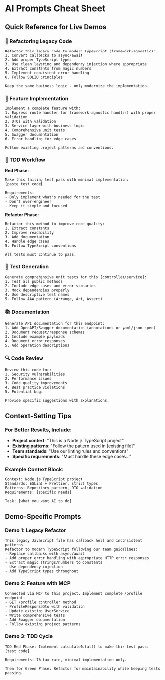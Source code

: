 # AI Prompts Cheat Sheet

## Quick Reference for Live Demos

### 🔄 Refactoring Legacy Code

```
Refactor this legacy code to modern TypeScript (framework-agnostic):
1. Convert callbacks to async/await
2. Add proper TypeScript types
3. Use clean layering and dependency injection where appropriate
4. Extract constants from magic numbers
5. Implement consistent error handling
6. Follow SOLID principles

Keep the same business logic - only modernize the implementation.
```

### 🚀 Feature Implementation

```
Implement a complete feature with:
1. Express route handler (or framework-agnostic handler) with proper validation
2. DTOs with validation
3. Service layer with business logic
4. Comprehensive unit tests
5. Swagger documentation
6. Error handling for edge cases

Follow existing project patterns and conventions.
```

### 🧪 TDD Workflow

**Red Phase:**

```
Make this failing test pass with minimal implementation:
[paste test code]

Requirements:
- Only implement what's needed for the test
- Don't over-engineer
- Keep it simple and focused
```

**Refactor Phase:**

```
Refactor this method to improve code quality:
1. Extract constants
2. Improve readability
3. Add documentation
4. Handle edge cases
5. Follow TypeScript conventions

All tests must continue to pass.
```

### 📝 Test Generation

```
Generate comprehensive unit tests for this [controller/service]:
1. Test all public methods
2. Include edge cases and error scenarios
3. Mock dependencies properly
4. Use descriptive test names
5. Follow AAA pattern (Arrange, Act, Assert)
```

### 📚 Documentation

```
Generate API documentation for this endpoint:
1. Add OpenAPI/Swagger documentation (annotations or yaml/json spec)
2. Document request/response schemas
3. Include example payloads
4. Document error responses
5. Add operation descriptions
```

### 🔍 Code Review

```
Review this code for:
1. Security vulnerabilities
2. Performance issues
3. Code quality improvements
4. Best practice violations
5. Potential bugs

Provide specific suggestions with explanations.
```

## Context-Setting Tips

### For Better Results, Include:

- **Project context**: "This is a Node.js TypeScript project"
- **Existing patterns**: "Follow the pattern used in [existing file]"
- **Team standards**: "Use our linting rules and conventions"
- **Specific requirements**: "Must handle these edge cases..."

### Example Context Block:

```
Context: Node.js TypeScript project
Standards: ESLint + Prettier, strict types
Patterns: Repository pattern, DTO validation
Requirements: [specific needs]

Task: [what you want AI to do]
```

## Demo-Specific Prompts

### Demo 1: Legacy Refactor

```
This legacy JavaScript file has callback hell and inconsistent patterns.
Refactor to modern TypeScript following our team guidelines:
- Replace callbacks with async/await
- Add proper error handling with appropriate HTTP error responses
- Extract magic strings/numbers to constants
- Use dependency injection
- Add TypeScript types throughout
```

### Demo 2: Feature with MCP

```
Connected via MCP to this project. Implement complete /profile endpoint:
- GET /profile controller method
- ProfileResponseDto with validation
- Update existing UserService
- Write comprehensive tests
- Add Swagger documentation
- Follow existing project patterns
```

### Demo 3: TDD Cycle

```
TDD Red Phase: Implement calculateTotal() to make this test pass:
[test code]

Requirements: 7% tax rate, minimal implementation only.

Then for Green Phase: Refactor for maintainability while keeping tests passing.
```
